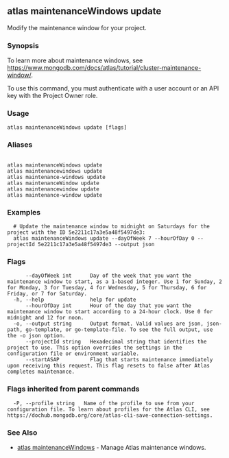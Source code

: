 ## atlas maintenanceWindows update

Modify the maintenance window for your project.


### Synopsis

To learn more about maintenance windows, see https://www.mongodb.com/docs/atlas/tutorial/cluster-maintenance-window/.

To use this command, you must authenticate with a user account or an API key with the Project Owner role.


### Usage
```
atlas maintenanceWindows update [flags]
```

### Aliases
```

atlas maintenanceWindows update
atlas maintenancewindows update
atlas maintenance-windows update
atlas maintenanceWindow update
atlas maintenancewindow update
atlas maintenance-window update
```

### Examples

```
  # Update the maintenance window to midnight on Saturdays for the project with the ID 5e2211c17a3e5a48f5497de3:
  atlas maintenanceWindows update --dayOfWeek 7 --hourOfDay 0 --projectId 5e2211c17a3e5a48f5497de3 --output json
```


### Flags

```
      --dayOfWeek int      Day of the week that you want the maintenance window to start, as a 1-based integer. Use 1 for Sunday, 2 for Monday, 3 for Tuesday, 4 for Wednesday, 5 for Thursday, 6 for Friday, or 7 for Saturday.
  -h, --help               help for update
      --hourOfDay int      Hour of the day that you want the maintenance window to start according to a 24-hour clock. Use 0 for midnight and 12 for noon.
  -o, --output string      Output format. Valid values are json, json-path, go-template, or go-template-file. To see the full output, use the -o json option.
      --projectId string   Hexadecimal string that identifies the project to use. This option overrides the settings in the configuration file or environment variable.
      --startASAP          Flag that starts maintenance immediately upon receiving this request. This flag resets to false after Atlas completes maintenance.

```


### Flags inherited from parent commands

```
  -P, --profile string   Name of the profile to use from your configuration file. To learn about profiles for the Atlas CLI, see https://dochub.mongodb.org/core/atlas-cli-save-connection-settings.

```

### See Also


* [atlas maintenanceWindows](atlas_maintenanceWindows.md)	- Manage Atlas maintenance windows.



